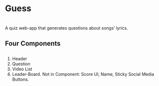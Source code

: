 # Guess <h1>
A quiz web-app that generates questions about songs’ lyrics.
  
## Four Components <h2>
1. Header
2. Question
3. Video List
4. Leader-Board.
Not in Component: Score UI, Name, Sticky Social Media Buttons.
